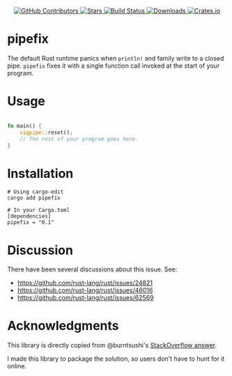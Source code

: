 <div id="top"></div>

<p align="center">
<a href="https://github.com/kurtbuilds/pipefix/graphs/contributors">
    <img src="https://img.shields.io/github/contributors/kurtbuilds/pipefix.svg?style=flat-square" alt="GitHub Contributors" />
</a>
<a href="https://github.com/kurtbuilds/pipefix/stargazers">
    <img src="https://img.shields.io/github/stars/kurtbuilds/pipefix.svg?style=flat-square" alt="Stars" />
</a>
<a href="https://github.com/kurtbuilds/pipefix/actions">
    <img src="https://img.shields.io/github/workflow/status/kurtbuilds/pipefix/test?style=flat-square" alt="Build Status" />
</a>
<a href="https://crates.io/crates/pipefix">
    <img src="https://img.shields.io/crates/d/pipefix?style=flat-square" alt="Downloads" />
</a>
<a href="https://crates.io/crates/pipefix">
    <img src="https://img.shields.io/crates/v/pipefix?style=flat-square" alt="Crates.io" />
</a>

# pipefix

The default Rust runtime panics when `println!` and family write to a closed 
pipe. `pipefix` fixes it with a single function call invoked at the start of your program.

# Usage

```rust

fn main() {
    sigpipe::reset();
    // The rest of your program goes here.
}
```
  
# Installation

    # Using cargo-edit
    cargo add pipefix

    # In your Cargo.toml
    [dependencies]
    pipefix = "0.1"

# Discussion

There have been several discussions about this issue. See:

- https://github.com/rust-lang/rust/issues/24821
- https://github.com/rust-lang/rust/issues/46016
- https://github.com/rust-lang/rust/issues/62569

# Acknowledgments

This library is directly copied from @burntsushi's 
[StackOverflow answer](https://stackoverflow.com/questions/65755853/simple-word-count-rust-program-outputs-valid-stdout-but-panicks-when-piped-to-he/65760807#65760807).

I made this library to package the solution, so users don't have to hunt for it online.